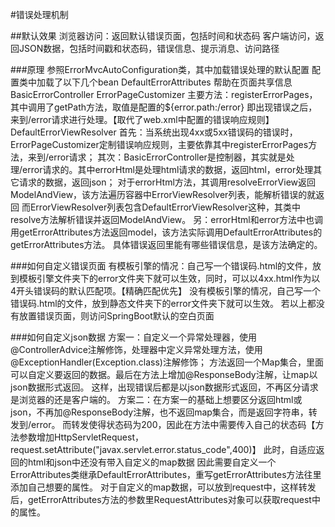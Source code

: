 #错误处理机制

##默认效果
浏览器访问：返回默认错误页面，包括时间和状态码
客户端访问，返回JSON数据，包括时间戳和状态码，错误信息、提示消息、访问路径

###原理
参照ErrorMvcAutoConfiguration类，其中加载错误处理的默认配置
配置类中加载了以下几个bean
    DefaultErrorAttributes
        帮助在页面共享信息
    BasicErrorController
    ErrorPageCustomizer
        主要方法：registerErrorPages，其中调用了getPath方法，取值是配置的${error.path:/error}
        即出现错误之后，来到/error请求进行处理。【取代了web.xml中配置的错误响应规则】
    DefaultErrorViewResolver
首先：当系统出现4xx或5xx错误码的错误时，ErrorPageCustomizer定制错误响应规则，主要依靠其中registerErrorPages方法，来到/error请求；
其次：BasicErrorController是控制器，其实就是处理/error请求的。其中errorHtml是处理html请求的数据，返回html，error处理其它请求的数据，返回json；
    对于errorHtml方法，其调用resolveErrorView返回ModelAndView，该方法遍历容器中ErrorViewResolver列表，能解析错误的就返回
    而ErrorViewResolver列表包含DefaultErrorViewResolver这种，其类中resolve方法解析错误并返回ModelAndView。
    另：errorHtml和error方法中也调用getErrorAttributes方法返回model，该方法实际调用DefaultErrorAttributes的getErrorAttributes方法。
    具体错误返回里能有哪些错误信息，是该方法确定的。
    
    
###如何自定义错误页面
有模板引擎的情况：自己写一个错误码.html的文件，放到模板引擎文件夹下的error文件夹下就可以生效，同时，可以以4xx.html作为以4开头错误码的默认匹配项。【精确匹配优先】
没有模板引擎的情况，自己写一个错误码.html的文件，放到静态文件夹下的error文件夹下就可以生效。 
若以上都没有放置错误页面，则访问SpringBoot默认的空白页面

###如何自定义json数据
方案一：自定义一个异常处理器，使用@ControllerAdvice注解修饰，处理器中定义异常处理方法，使用@ExceptionHandler(Exception.class)注解修饰；
    方法返回一个Map集合，里面可以自定义要返回的数据。最后在方法上增加@ResponseBody注解，让map以json数据形式返回。
    这样，出现错误后都是以json数据形式返回，不再区分请求是浏览器的还是客户端的。
方案二：在方案一的基础上想要区分返回html或json，不再加@ResponseBody注解，也不返回map集合，而是返回字符串，转发到/error。
    而转发使得状态码为200，因此在方法中需要传入自己的状态码【方法参数增加HttpServletRequest，request.setAttribute("javax.servlet.error.status_code",400)】
    此时，自适应返回的html和json中还没有带入自定义的map数据
    因此需要自定义一个ErrorAttributes类继承DefaultErrorAttributes，重写getErrorAttributes方法往里添加自己想要的属性。
    对于自定义的map数据，可以放到request中，这样转发后，getErrorAttributes方法的参数里RequestAttributes对象可以获取request中的属性。
    